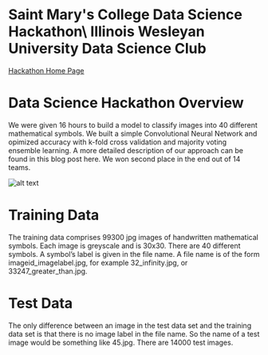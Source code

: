 # Saint Mary's College Data Science Hackathon\ Illinois Wesleyan University Data Science Club

[Hackathon Home Page](https://www.saintmarys.edu/math/data-science-hackathon)

# Data Science Hackathon Overview
We were given 16 hours to build a model to classify images into 40 different mathematical symbols. We built a simple Convolutional Neural Network and opimized accuracy with k-fold cross validation and majority voting ensemble learning. A more detailed description of our approach can be found in this blog post here. We won second place in the end out of 14 teams. 

![alt text](https://github.com/tedyap/SaintMarysCollege-Hackathon/blob/master/symbol.gif "symbol")

# Training Data
The training data comprises 99300 jpg images of handwritten mathematical symbols. Each image is greyscale and is
30x30. There are 40 different symbols. A symbol’s label is given in the file name. A file name is of the form
imageid_imagelabel.jpg, for example
32_infinity.jpg, or 33247_greater_than.jpg.

# Test Data
The only difference between an image in the test data set and the training data set is that there is no image label in the file name. So the name of a test image would be something like 45.jpg. There are 14000 test images.

